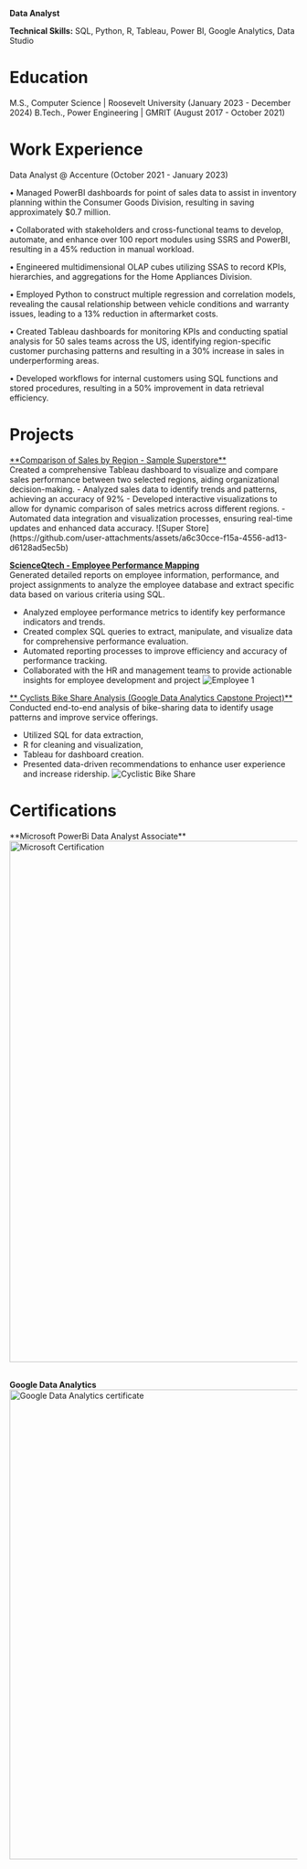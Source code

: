 **Data Analyst**

**Technical Skills:** SQL, Python, R, Tableau, Power BI, Google Analytics, Data Studio

<h1>Education</h1>

M.S., Computer Science | Roosevelt University (January 2023 - December 2024)
B.Tech., Power Engineering | GMRIT (August 2017 - October 2021)

<h1>Work Experience </h1>
Data Analyst @ Accenture (October 2021 - January 2023)

• Managed PowerBI dashboards for point of sales data to assist in inventory planning within the Consumer Goods Division, resulting in saving approximately $0.7 million.<br />

• Collaborated with stakeholders and cross-functional teams to develop, automate, and enhance over 100 report modules using SSRS and PowerBI, resulting in a 45% reduction in manual workload.<br />

• Engineered multidimensional OLAP cubes utilizing SSAS to record KPIs, hierarchies, and aggregations for the Home Appliances Division.<br />

• Employed Python to construct multiple regression and correlation models, revealing the causal relationship between vehicle conditions and warranty issues, leading to a 13% reduction in aftermarket costs.<br />

• Created Tableau dashboards for monitoring KPIs and conducting spatial analysis for 50 sales teams across the US, identifying region-specific customer purchasing patterns and resulting in a 30% increase in sales in underperforming areas.<br />

• Developed workflows for internal customers using SQL functions and stored procedures, resulting in a 50% improvement in data retrieval efficiency.<br />


<h1>Projects</h1>
<a href="https://github.com/saraschandra9996/Comparison-of-Sales-by-Region">**Comparison of Sales by Region - Sample Superstore** </a><br />
Created a comprehensive Tableau dashboard to visualize and compare sales performance between two selected regions, aiding
organizational decision-making.
- Analyzed sales data to identify trends and patterns, achieving an accuracy of 92%
- Developed interactive visualizations to allow for dynamic comparison of sales metrics across different regions.
- Automated data integration and visualization processes, ensuring real-time updates and enhanced data accuracy.
![Super Store](https://github.com/user-attachments/assets/a6c30cce-f15a-4556-ad13-d6128ad5ec5b)



<a href="https://github.com/saraschandra9996/Employeee_Performance_Mapping">**ScienceQtech - Employee Performance Mapping** </a> <br />
Generated detailed reports on employee information, performance, and project assignments to analyze the employee database
and extract specific data based on various criteria using SQL.
- Analyzed employee performance metrics to identify key performance indicators and trends.
- Created complex SQL queries to extract, manipulate, and visualize data for comprehensive performance evaluation.
- Automated reporting processes to improve efficiency and accuracy of performance tracking.
- Collaborated with the HR and management teams to provide actionable insights for employee development and project
  ![Employee 1](https://github.com/user-attachments/assets/659e1da9-4323-4844-a5e7-1b08bcf29838)

 <a href="https://github.com/saraschandra9996/Cyclistic-Bike-share-Analysis">** Cyclists Bike Share Analysis (Google Data Analytics Capstone Project)** </a> <br />
Conducted end-to-end analysis of bike-sharing data to identify usage patterns and improve service offerings. 
- Utilized SQL for data extraction,
- R for cleaning and visualization,
- Tableau for dashboard creation.
- Presented data-driven recommendations to enhance user experience and increase ridership.
![Cyclistic Bike Share](https://github.com/user-attachments/assets/45c9de03-798e-4c71-9fb6-c00c9f62546c)
  

<h1>Certifications </h1>
**Microsoft PowerBi Data Analyst Associate**
<img width="912" alt="Microsoft Certification" src="https://github.com/user-attachments/assets/664f8613-0a17-4764-be0a-06d08493172a" /> <br /><br />

**Google Data Analytics**
<img width="822" alt="Google Data Analytics certificate" src="https://github.com/user-attachments/assets/c18985d8-df84-4d2e-94e1-c3abfa26cf39" /><br />

